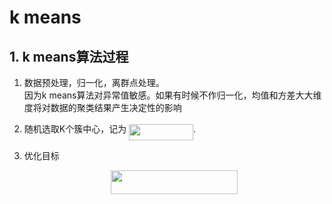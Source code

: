 # k means

## 1. k means算法过程

1. 数据预处理，归一化，离群点处理。\
  因为k means算法对异常值敏感。如果有时候不作归一化，均值和方差大大维度将对数据的聚类结果产生决定性的影响

2. 随机选取K个簇中心，记为 <img src="/k-means/tex/70ae9dfe61f777b0f01b4626ad43a696.svg?invert_in_darkmode&sanitize=true" align=middle width=102.89031719999998pt height=26.76175259999998pt/>.

3. 优化目标<p align="center"><img src="/k-means/tex/a85c5edeb5b683a1def1993baa6689f5.svg?invert_in_darkmode&sanitize=true" align=middle width=203.13258075pt height=37.775108249999995pt/></p>
